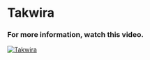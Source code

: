 # Takwira

### For more information, watch this video.
[![Takwira](http://img.youtube.com/vi/MTikOYpEwlY/0.jpg)](https://www.youtube.com/watch?v=MTikOYpEwlY "Takwira")
